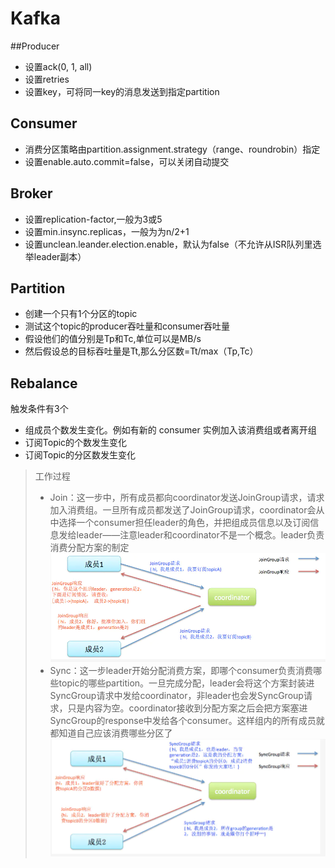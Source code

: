 # Kafka

##Producer
* 设置ack(0, 1, all)
* 设置retries
* 设置key，可将同一key的消息发送到指定partition

## Consumer
* 消费分区策略由partition.assignment.strategy（range、roundrobin）指定
* 设置enable.auto.commit=false，可以关闭自动提交

## Broker
* 设置replication-factor,一般为3或5
* 设置min.insync.replicas，一般为为n/2+1
* 设置unclean.leander.election.enable，默认为false（不允许从ISR队列里选举leader副本）

## Partition
* 创建一个只有1个分区的topic
* 测试这个topic的producer吞吐量和consumer吞吐量
* 假设他们的值分别是Tp和Tc,单位可以是MB/s
* 然后假设总的目标吞吐量是Tt,那么分区数=Tt/max（Tp,Tc）

## Rebalance
触发条件有3个
* 组成员个数发生变化。例如有新的 consumer 实例加入该消费组或者离开组
* 订阅Topic的个数发生变化
* 订阅Topic的分区数发生变化

> 工作过程
> * Join：这一步中，所有成员都向coordinator发送JoinGroup请求，请求加入消费组。一旦所有成员都发送了JoinGroup请求，coordinator会从中选择一个consumer担任leader的角色，并把组成员信息以及订阅信息发给leader——注意leader和coordinator不是一个概念。leader负责消费分配方案的制定
> ![avatar](kafka-consumer-join.png)
> * Sync：这一步leader开始分配消费方案，即哪个consumer负责消费哪些topic的哪些partition。一旦完成分配，leader会将这个方案封装进SyncGroup请求中发给coordinator，非leader也会发SyncGroup请求，只是内容为空。coordinator接收到分配方案之后会把方案塞进SyncGroup的response中发给各个consumer。这样组内的所有成员就都知道自己应该消费哪些分区了
> ![avatar](kafka-consumer-sync.png)